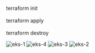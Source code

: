 ﻿<br>terraform init</br>
<br>terraform apply</br>
<br>terraform destroy</br>


![eks-1](https://github.com/tonus-sebastian/eks-aws/assets/52061104/d1d91d90-81ce-4329-ba0a-5ad7d49b6de5)
![eks-4](https://github.com/tonus-sebastian/eks-aws/assets/52061104/13a19bad-1eab-42bd-8ea1-74df7f0320c6)
![eks-3](https://github.com/tonus-sebastian/eks-aws/assets/52061104/678bf4a7-8deb-47e3-9383-4cd5b2aebef1)
![eks-2](https://github.com/tonus-sebastian/eks-aws/assets/52061104/2f0ee42b-4efa-4314-acfa-5423d4490da9)
